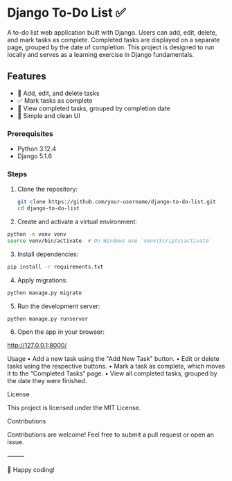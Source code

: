 # Django To-Do List ✅  

A to-do list web application built with Django. Users can add, edit, delete, and mark tasks as complete. Completed tasks are displayed on a separate page, grouped by the date of completion. This project is designed to run locally and serves as a learning exercise in Django fundamentals.  

## Features  
- 📌 Add, edit, and delete tasks  
- ✅ Mark tasks as complete  
- 📅 View completed tasks, grouped by completion date  
- 🎯 Simple and clean UI   

### Prerequisites  
- Python 3.12.4  
- Django 5.1.6

### Steps  
1. Clone the repository:  
   ```bash
   git clone https://github.com/your-username/django-to-do-list.git
   cd django-to-do-list
   ```

2.	Create and activate a virtual environment:

```bash
python -m venv venv
source venv/bin/activate  # On Windows use `venv\Scripts\activate`
```

3.	Install dependencies:

```bash
pip install -r requirements.txt
```


4.	Apply migrations:

```bash
python manage.py migrate
```


5.	Run the development server:

```bash
python manage.py runserver
```

6.	Open the app in your browser:

http://127.0.0.1:8000/



Usage
•	Add a new task using the "Add New Task" button.
•	Edit or delete tasks using the respective buttons.
•	Mark a task as complete, which moves it to the “Completed Tasks” page.
•	View all completed tasks, grouped by the date they were finished.

License

This project is licensed under the MIT License.

Contributions

Contributions are welcome! Feel free to submit a pull request or open an issue.

⸻

🚀 Happy coding!
